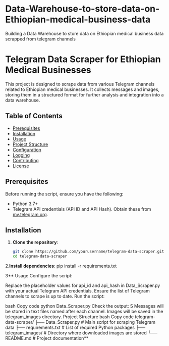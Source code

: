 # Data-Warehouse-to-store-data-on-Ethiopian-medical-business-data
Building a Data Warehouse to store data on Ethiopian medical business data scrapped from telegram channels
# Telegram Data Scraper for Ethiopian Medical Businesses

This project is designed to scrape data from various Telegram channels related to Ethiopian medical businesses. It collects messages and images, storing them in a structured format for further analysis and integration into a data warehouse.

## Table of Contents
- [Prerequisites](#prerequisites)
- [Installation](#installation)
- [Usage](#usage)
- [Project Structure](#project-structure)
- [Configuration](#configuration)
- [Logging](#logging)
- [Contributing](#contributing)
- [License](#license)

## Prerequisites
Before running the script, ensure you have the following:
- Python 3.7+
- Telegram API credentials (API ID and API Hash). Obtain these from [my.telegram.org](https://my.telegram.org).

## Installation
1. **Clone the repository**:
   ```bash
   git clone https://github.com/yourusername/telegram-data-scraper.git
   cd telegram-data-scraper
2.**Install dependencies**:
pip install -r requirements.txt

3** Usage
Configure the script:

Replace the placeholder values for api_id and api_hash in Data_Scraper.py with your actual Telegram API credentials.
Ensure the list of Telegram channels to scrape is up to date.
Run the script:

bash
Copy code
python Data_Scraper.py
Check the output:
S
Messages will be stored in text files named after each channel.
Images will be saved in the telegram_images directory.
Project Structure
bash
Copy code
telegram-data-scraper/
├── Data_Scraper.py       # Main script for scraping Telegram data
├── requirements.txt      # List of required Python packages
├── telegram_images/      # Directory where downloaded images are stored
└── README.md             # Project documentation**
